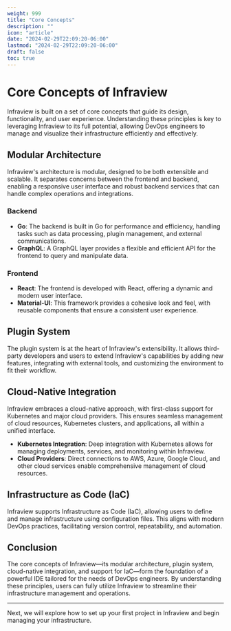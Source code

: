 ```yaml
---
weight: 999
title: "Core Concepts"
description: ""
icon: "article"
date: "2024-02-29T22:09:20-06:00"
lastmod: "2024-02-29T22:09:20-06:00"
draft: false
toc: true
---
```


# Core Concepts of Infraview

Infraview is built on a set of core concepts that guide its design, functionality, and user experience. Understanding these principles is key to leveraging Infraview to its full potential, allowing DevOps engineers to manage and visualize their infrastructure efficiently and effectively.

## Modular Architecture

Infraview's architecture is modular, designed to be both extensible and scalable. It separates concerns between the frontend and backend, enabling a responsive user interface and robust backend services that can handle complex operations and integrations.

### Backend
- **Go**: The backend is built in Go for performance and efficiency, handling tasks such as data processing, plugin management, and external communications.
- **GraphQL**: A GraphQL layer provides a flexible and efficient API for the frontend to query and manipulate data.

### Frontend
- **React**: The frontend is developed with React, offering a dynamic and modern user interface.
- **Material-UI**: This framework provides a cohesive look and feel, with reusable components that ensure a consistent user experience.

## Plugin System

The plugin system is at the heart of Infraview's extensibility. It allows third-party developers and users to extend Infraview's capabilities by adding new features, integrating with external tools, and customizing the environment to fit their workflow.

## Cloud-Native Integration

Infraview embraces a cloud-native approach, with first-class support for Kubernetes and major cloud providers. This ensures seamless management of cloud resources, Kubernetes clusters, and applications, all within a unified interface.

- **Kubernetes Integration**: Deep integration with Kubernetes allows for managing deployments, services, and monitoring within Infraview.
- **Cloud Providers**: Direct connections to AWS, Azure, Google Cloud, and other cloud services enable comprehensive management of cloud resources.

## Infrastructure as Code (IaC)

Infraview supports Infrastructure as Code (IaC), allowing users to define and manage infrastructure using configuration files. This aligns with modern DevOps practices, facilitating version control, repeatability, and automation.

## Conclusion

The core concepts of Infraview—its modular architecture, plugin system, cloud-native integration, and support for IaC—form the foundation of a powerful IDE tailored for the needs of DevOps engineers. By understanding these principles, users can fully utilize Infraview to streamline their infrastructure management and operations.

---

Next, we will explore how to set up your first project in Infraview and begin managing your infrastructure.
